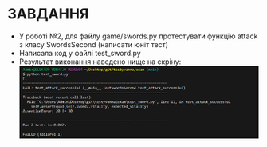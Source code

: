 # ЗАВДАННЯ

- У роботі №2, для файлу game/swords.py протестувати функцію attack з класу SwordsSecond (написати юніт тест)
- Написала код у файлі test_sword.py
- Результат виконання наведено нище на скріну:
![](./exam.png)